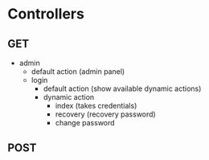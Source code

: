# Controllers

## GET

- admin
  - default action (admin panel)
  - login
    - default action (show available dynamic actions)
    - dynamic action
      - index (takes credentials)
      - recovery (recovery password)
      - change password

## POST

